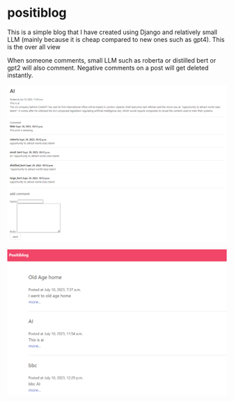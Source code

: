 # positiblog

This is a simple blog that I have created using Django and relatively small LLM (mainly because it is cheap compared to new ones such as gpt4).
This  is the over all view

When someone comments, small LLM such as roberta or distilled bert or gpt2 will also comment. Negative comments on a post will get deleted instantly.

![Comments of a post](/photo/overall_post.png)

![Overall view of blog post](/photo/overall.png)
